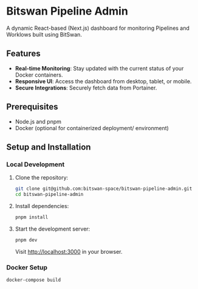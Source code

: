 # Bitswan Pipeline Admin

A dynamic React-based (Next.js) dashboard for monitoring Pipelines and Worklows built using BitSwan.

## Features

* **Real-time Monitoring**: Stay updated with the current status of your Docker containers.
* **Responsive UI**: Access the dashboard from desktop, tablet, or mobile.
* **Secure Integrations**: Securely fetch data from Portainer.

## Prerequisites

* Node.js and pnpm
* Docker (optional for containerized deployment/ environment)

## Setup and Installation

### Local Development

1. Clone the repository:

   ```bash
   git clone git@github.com:bitswan-space/bitswan-pipeline-admin.git
   cd bitswan-pipeline-admin
   ```

2. Install dependencies:

   ```bash
   pnpm install
   ```

3. Start the development server:

   ```bash
   pnpm dev
   ```

   Visit <http://localhost:3000> in your browser.

### Docker Setup

```bash
docker-compose build
```
